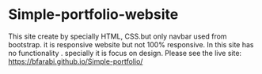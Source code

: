 # Simple-portfolio-website
This site create by specially HTML, CSS.but only navbar used from bootstrap. it is responsive website but not 100% responsive. In this site has no functionality . specially it is focus on design.
Please see the live site: https://bfarabi.github.io/Simple-portfolio/